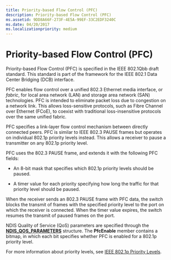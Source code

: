 ```yaml
---
title: Priority-based Flow Control (PFC)
description: Priority-based Flow Control (PFC)
ms.assetid: 9DD8A66F-273F-4E5A-99EF-33C2EDF3240C
ms.date: 04/20/2017
ms.localizationpriority: medium
---
```


# Priority-based Flow Control (PFC)


Priority-based Flow Control (PFC) is specified in the IEEE 802.1Qbb draft standard. This standard is part of the framework for the IEEE 802.1 Data Center Bridging (DCB) interface.

PFC enables flow control over a unified 802.3 Ethernet media interface, or *fabric*, for local area network (LAN) and storage area network (SAN) technologies. PFC is intended to eliminate packet loss due to congestion on a network link. This allows loss-sensitive protocols, such as Fibre Channel over Ethernet (FCoE), to coexist with traditional loss-insensitive protocols over the same unified fabric.

PFC specifies a link-layer flow control mechanism between directly connected peers. PFC is similar to IEEE 802.3 PAUSE frames but operates on individual 802.1p priority levels instead. This allows a receiver to pause a transmitter on any 802.1p priority level.

PFC uses the 802.3 PAUSE frame, and extends it with the following PFC fields:

-   An 8-bit mask that specifies which 802.1p priority levels should be paused.

-   A timer value for each priority specifying how long the traffic for that priority level should be paused.

When the receiver sends an 802.3 PAUSE frame with PFC data, the switch blocks the transmit of frames with the specified priority level to the port on which the receiver is connected. When the timer value expires, the switch resumes the transmit of paused frames on the port.

NDIS Quality of Service (QoS) parameters are specified through the [**NDIS\_QOS\_PARAMETERS**](https://msdn.microsoft.com/library/windows/hardware/hh451640) structure. The **PfcEnable** member contains a bitmap, in which each bit specifies whether PFC is enabled for a 802.1p priority level.

For more information about priority levels, see [IEEE 802.1p Priority Levels](ieee-802-1p-priority-levels.md).

 

 





